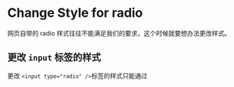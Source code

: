 # Change Style for radio

网页自带的 radio 样式往往不能满足我们的要求，这个时候就要想办法更改样式。

## 更改 `input` 标签的样式

更改 `<input type="radio" />`标签的样式只能通过



